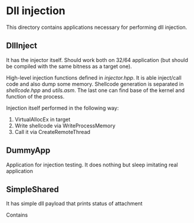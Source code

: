 # Dll injection

This directory contains applications necessary for performing dll injection. 

## DllInject

It has the injector itself. Should work both on 32/64 application (but should be compiled with the same bitness as a target one).

High-level injection functions defined in _injector.hpp_. It is able inject/call code and also dump some memory. Shellcode generation is separated in _shellcode.hpp_ and _utils.asm_. The last one can find base of the kernel and function of the process.

Injection itself performed in the following way:
1. VirtualAllocEx in target
2. Write shellcode via WriteProcessMemory
3. Call it via CreateRemoteThread

## DummyApp

Application for injection testing. It does nothing but sleep imitating real application

## SimpleShared

It has simple dll payload that prints status of attachment

Contains 

